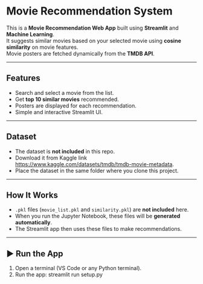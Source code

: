 #  Movie Recommendation System

This is a **Movie Recommendation Web App** built using **Streamlit** and **Machine Learning**.  
It suggests similar movies based on your selected movie using **cosine similarity** on movie features.  
Movie posters are fetched dynamically from the **TMDB API**.

---

##  Features
- Search and select a movie from the list.
- Get **top 10 similar movies** recommended.
- Posters are displayed for each recommendation.
- Simple and interactive Streamlit UI.

---

##  Dataset
- The dataset is **not included** in this repo.  
- Download it from Kaggle  link  https://www.kaggle.com/datasets/tmdb/tmdb-movie-metadata.  
- Place the dataset in the same folder where you clone this project.

---

##  How It Works
- `.pkl` files (`movie_list.pkl` and `similarity.pkl`) are **not included** here.  
- When you run the Jupyter Notebook, these files will be **generated automatically**.  
- The Streamlit app then uses these files to make recommendations.

---

## ▶ Run the App
1. Open a terminal (VS Code or any Python terminal).
2. Run the app:
   streamlit run setup.py
